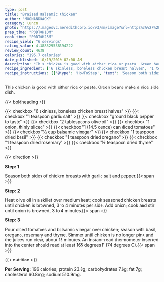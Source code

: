 ```yaml
---
type: post
title: "Braised Balsamic Chicken"
author: "MOONANDBACK"
category: lunch
photo: "https://imagesvc.meredithcorp.io/v3/mm/image?url=https%3A%2F%2Fimages.media-allrecipes.com%2Fuserphotos%2F532125.jpg"
prep_time: "P0DT0H10M"
cook_time: "P0DT0H25M"
recipe_yield: "6 servings"
rating_value: 4.388529538594222
review_count: 4638
calories: "195.7 calories"
date_published: 10/19/2019 02:00 AM
description: "This chicken is good with either rice or pasta. Green beans make a nice side dish."
recipe_ingredient: ['6 skinless, boneless chicken breast halves', '1 teaspoon garlic salt', 'ground black pepper to taste', '2 tablespoons olive oil', '1 onion, thinly sliced', '1 (14.5 ounce) can diced tomatoes', '½ cup balsamic vinegar', '1 teaspoon dried basil', '1 teaspoon dried oregano', '1 teaspoon dried rosemary', '½ teaspoon dried thyme']
recipe_instructions: [{'@type': 'HowToStep', 'text': 'Season both sides of chicken breasts with garlic salt and pepper.\n'}, {'@type': 'HowToStep', 'text': 'Heat olive oil in a skillet over medium heat; cook seasoned chicken breasts until chicken is browned, 3 to 4 minutes per side. Add onion; cook and stir until onion is browned, 3 to 4 minutes.\n'}, {'@type': 'HowToStep', 'text': 'Pour diced tomatoes and balsamic vinegar over chicken; season with basil, oregano, rosemary and thyme. Simmer until chicken is no longer pink and the juices run clear, about 15 minutes. An instant-read thermometer inserted into the center should read at least 165 degrees F (74 degrees C).\n'}]
---
```


This chicken is good with either rice or pasta. Green beans make a nice side dish. 

{{< boldheading >}}

{{< checkbox "6  skinless, boneless chicken breast halves" >}}
{{< checkbox "1 teaspoon garlic salt" >}}
{{< checkbox "ground black pepper to taste" >}}
{{< checkbox "2 tablespoons olive oil" >}}
{{< checkbox "1  onion, thinly sliced" >}}
{{< checkbox "1 (14.5 ounce) can diced tomatoes" >}}
{{< checkbox "½ cup balsamic vinegar" >}}
{{< checkbox "1 teaspoon dried basil" >}}
{{< checkbox "1 teaspoon dried oregano" >}}
{{< checkbox "1 teaspoon dried rosemary" >}}
{{< checkbox "½ teaspoon dried thyme" >}}


{{< direction >}}

**Step: 1**

Season both sides of chicken breasts with garlic salt and pepper.{{< span >}}

**Step: 2**

Heat olive oil in a skillet over medium heat; cook seasoned chicken breasts until chicken is browned, 3 to 4 minutes per side. Add onion; cook and stir until onion is browned, 3 to 4 minutes.{{< span >}}

**Step: 3**

Pour diced tomatoes and balsamic vinegar over chicken; season with basil, oregano, rosemary and thyme. Simmer until chicken is no longer pink and the juices run clear, about 15 minutes. An instant-read thermometer inserted into the center should read at least 165 degrees F (74 degrees C).{{< span >}}

{{< nutrition >}}

**Per Serving:** 196 calories; protein 23.8g; carbohydrates 7.6g; fat 7g; cholesterol 60.8mg; sodium 510.9mg.